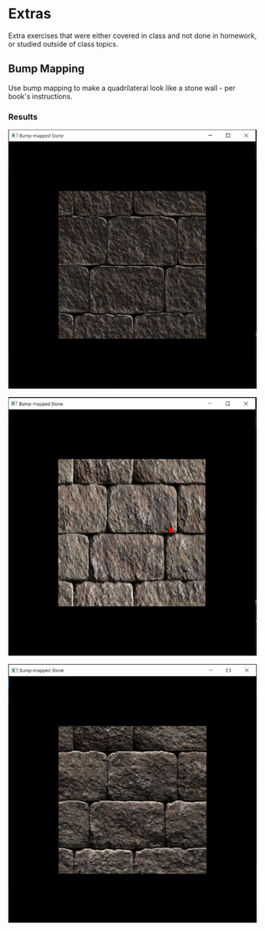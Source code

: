 # Extras

Extra exercises that were either covered in class and not done in homework, or studied outside of class topics.

## Bump Mapping

Use bump mapping to make a quadrilateral look like a stone wall - per book's instructions.

### Results

![Bump Mapping Stone Wall](/Extras/BumpStone1.JPG)

![Bump Mapping Stone Wall](/Extras/BumpStone2.JPG)

![Bump Mapping Stone Wall](/Extras/BumpStone3.JPG)